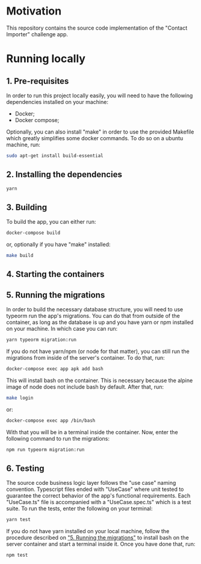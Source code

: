 # Motivation

This repository contains the source code implementation of the "Contact Importer" challenge app.

# Running locally

## 1. Pre-requisites

In order to run this project locally easily, you will need to have the following dependencies installed on your machine:

- Docker;
- Docker compose;

Optionally, you can also install "make" in order to use the provided Makefile which greatly simplifies some docker commands. To do so on a ubuntu machine, run:

```bash
sudo apt-get install build-essential
```

## 2. Installing the dependencies

```bash
yarn
```

## 3. Building

To build the app, you can either run:

```bash
docker-compose build
```

or, optionally if you have "make" installed:

```bash
make build
```

## 4. Starting the containers

<h2 id="5">5. Running the migrations</h2>

In order to build the necessary database structure, you will need to use typeorm run the app's migrations. You can do that from outside of the container, as long as the database is up and you have yarn or npm installed on your machine. In which case you can run:

```bash
yarn typeorm migration:run
```

If you do not have yarn/npm (or node for that matter), you can still run the migrations from inside of the server's container. To do that, run:

```bash
docker-compose exec app apk add bash
```

This will install bash on the container. This is necessary because the alpine image of node does not include bash by default. After that, run:

```bash
make login
```

or:

```bash
docker-compose exec app /bin/bash
```

With that you will be in a terminal inside the container. Now, enter the following command to run the migrations:

```bash
npm run typeorm migration:run
```

## 6. Testing

The source code business logic layer follows the "use case" naming convention. Typescript files ended with "UseCase" where unit tested to guarantee the correct behavior of the app's functional requirements. Each "UseCase.ts" file is accompanied with a "UseCase.spec.ts" which is a test suite. To run the tests, enter the following on your terminal:

```bash
yarn test
```

If you do not have yarn installed on your local machine, follow the procedure described on <a href="#5">"5. Running the migrations"</a> to install bash on the server container and start a terminal inside it. Once you have done that, run:

```bash
npm test
```
